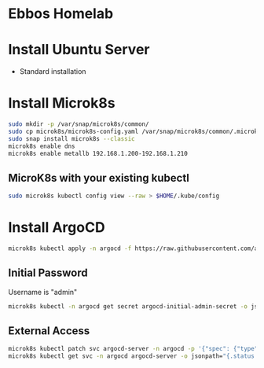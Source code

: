 # Ebbos Homelab

# Install Ubuntu Server

- Standard installation

# Install Microk8s

```bash
sudo mkdir -p /var/snap/microk8s/common/
sudo cp microk8s/microk8s-config.yaml /var/snap/microk8s/common/.microk8s.yaml
sudo snap install microk8s --classic
microk8s enable dns
microk8s enable metallb 192.168.1.200-192.168.1.210
```

## MicroK8s with your existing kubectl

```bash
sudo microk8s kubectl config view --raw > $HOME/.kube/config
```

# Install ArgoCD

```bash
microk8s kubectl apply -n argocd -f https://raw.githubusercontent.com/argoproj/argo-cd/stable/manifests/install.yaml
```

## Initial Password

Username is "admin"

```bash
microk8s kubectl -n argocd get secret argocd-initial-admin-secret -o jsonpath="{.data.password}" | base64 -d
```

## External Access

```bash
microk8s kubectl patch svc argocd-server -n argocd -p '{"spec": {"type": "LoadBalancer"}}'
microk8s kubectl get svc -n argocd argocd-server -o jsonpath="{.status.loadBalancer.ingress[0].ip}"
```
